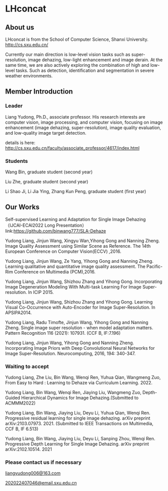 # LHconcat

## About us
LHconcat is from the School of Computer Science, Shanxi University.    http://cs.sxu.edu.cn/

Currently our main direction is low-level vision tasks such as super-resolution, image dehazing, low-light enhancement and image derain. At the same time, we are also actively exploring the combination of high and low-level tasks. Such as detection, identification and segmentation in severe weather environments.


## Member Introduction
### Leader
Liang Yudong, Ph.D., associate professor. His research interests are computer vision, image processing, and computer vision, focusing on image enhancement (image dehazing, super-resolution), image quality evaluation, and low-quality image target detection.

details is here: http://cs.sxu.edu.cn/faculty/associate_professor/4617/index.html

### Students
Wang Bin, graduate student (second year)

Liu Zhe, graduate student (second year)

Li Shao Ji, Li Jia Ying, Zhang Kun Peng, graduate student (first year)

## Our Works
Self-supervised Learning and Adaptation for Single Image Dehazing（IJCAI-ECAI2022 Long Presentation）
link:https://github.com/binwang777/SLA-Dehaze

Yudong Liang, Jinjun Wang, Xingyu Wan,Yihong Gong and Nanning Zheng. Image Quality Assessment using Similar Scene as Reference. The 14th European Conference on Computer Vision(ECCV) ,2016.

Yudong Liang, Jinjun Wang, Ze Yang, Yihong Gong and Nanning Zheng. Learning qualitative and quantitative image quality assessment. The Pacific-Rim Conference on Multimedia (PCM),2016.

Yudong Liang, Jinjun Wang, Shizhou Zhang and Yihong Gong. Incorporating Image Degeneration Modeling With Multi-task Learning For Image Super-resolution. In ICIP 2015.

Yudong Liang, Jinjun Wang, Shizhou Zhang and Yihong Gong. Learning Visual Co-Occurrence with Auto-Encoder for Image Super-Resolution. In APSIPA2014.

Yudong Liang, Radu Timofte, Jinjun Wang, Yihong Gong and Nanning Zheng. Single image super resolution - when model adaptation matters. Pattern Recognition 116 (2021): 107931. (CCF B, IF:7.196)

Yudong Liang, Jinjun Wang, Yihong Gong and Nanning Zheng. Incorporating Image Priors with Deep Convolutional Neural Networks for Image Super-Resolution. Neurocomputing, 2016, 194: 340-347.

### Waiting to accept
Yudong Liang, Zhe Liu, Bin Wang, Wenqi Ren, Yuhua Qian, Wangmeng Zuo, From Easy to Hard : Learning to Dehaze via Curriculum Learning. 2022.

Yudong Liang, Bin Wang, Wenqi Ren, Jiaying Liu, Wangmeng Zuo, Depth-Guided Hierarchical Dynamics for Image Dehazing.(Submitted to ACMMM2022)

Yudong Liang, Bin Wang, Jiaying Liu, Deyu Li, Yuhua Qian, Wenqi Ren. Progressive residual learning for single image dehazing. arXiv preprint arXiv:2103.07973. 2021. (Submitted to IEEE Transactions on Multimedia, CCF B, IF 6.513)

Yudong Liang, Bin Wang, Jiaying Liu, Deyu Li, Sanping Zhou, Wenqi Ren. Progressive Depth Learning for Single Image Dehazing. arXiv preprint arXiv:2102.10514. 2021

### Please contact us if necessary
liangyudong006@163.com

202022407046@email.sxu.edu.cn
